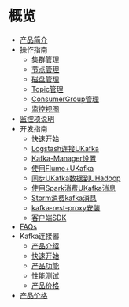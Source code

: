# 概览


* [产品简介](/ukafka/intro)
* 操作指南
    * [集群管理](/ukafka/common/cluster)
    * [节点管理](/ukafka/common/node)
    * [磁盘管理](/ukafka/common/diskmanager)
    * [Topic管理](/ukafka/common/topic)
    * [ConsumerGroup管理](/ukafka/common/consumergroup)
    * [监控视图](/ukafka/common/monitor)
* [监控项说明](/ukafka/monitor)
* 开发指南
    * [快速开始](/ukafka/develop/basic)
    * [Logstash连接UKafka](/ukafka/develop/logstashdev)
    * [Kafka-Manager设置](/ukafka/develop/kfkmanager)
    * [使用Flume+UKafka](/ukafka/develop/flumedev)
    * [同步UKafka数据到UHadoop](/ukafka/develop/kfkhadoop)
    * [使用Spark消费UKafka消息](/ukafka/develop/kfkspark)
    * [Storm消费kafka消息](/ukafka/develop/kfkstorm)
    * [kafka-rest-proxy安装](/ukafka/develop/kfkrest)
    * [客户端SDK](/ukafka/develop/clientsdk)
* [FAQs](/ukafka/faq)
* Kafka连接器
    * [产品介绍](/ukafka/kafkasinkerintro/intro)
    * [快速开始](/ukafka/kafkasinkerintro/quickstart)
    * [产品功能](/ukafka/kafkasinkerintro/feature)
    * [性能测试](/ukafka/kafkasinkerintro/perftest)
    * [产品价格](/ukafka/kafkasinkerintro/price)
* [产品价格](/ukafka/price)
